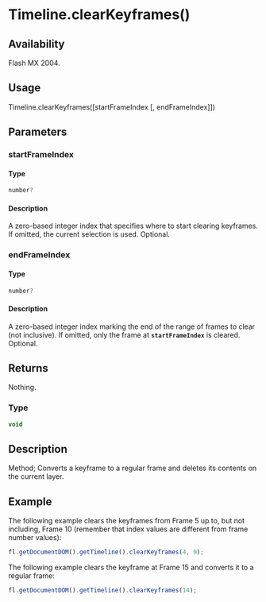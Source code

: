 # Timeline.clearKeyframes()

## Availability

Flash MX 2004.

## Usage

Timeline.clearKeyframes([startFrameIndex [, endFrameIndex]])

## Parameters

### **startFrameIndex**

#### Type

```typescript
number?
```

#### Description

A zero-based integer index that specifies where to start clearing keyframes. If omitted, the current selection is used. Optional.

### **endFrameIndex**

#### Type

```typescript
number?
```

#### Description

A zero-based integer index marking the end of the range of frames to clear (not inclusive). If omitted, only the frame at **`startFrameIndex`** is cleared. Optional.

## Returns

Nothing.

### Type

```typescript
void
```

## Description

Method; Converts a keyframe to a regular frame and deletes its contents on the current layer.

## Example

The following example clears the keyframes from Frame 5 up to, but not including, Frame 10 (remember that index values are different from frame number values):

```javascript
fl.getDocumentDOM().getTimeline().clearKeyframes(4, 9);
```

The following example clears the keyframe at Frame 15 and converts it to a regular frame:

```javascript
fl.getDocumentDOM().getTimeline().clearKeyframes(14);
```
